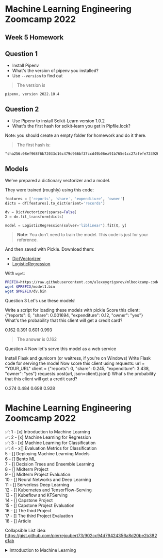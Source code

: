 # Machine Learning Engineering Zoomcamp 2022
## Week 5 Homework

## Question 1

* Install Pipenv
* What's the version of pipenv you installed?
* Use `--version` to find out

> The version is 
```terminal
pipenv, version 2022.10.4
```  

## Question 2

* Use Pipenv to install Scikit-Learn version 1.0.2
* What's the first hash for scikit-learn you get in Pipfile.lock?

Note: you should create an empty folder for homework
and do it there. 

> The first hash is: 

  ```terminal
  "sha256:08ef968f6b72033c16c479c966bf37ccd49b06ea91b765e1cc27afefe723920b"
  ```  

## Models

We've prepared a dictionary vectorizer and a model.

They were trained (roughly) using this code:

```python
features = ['reports', 'share', 'expenditure', 'owner']
dicts = df[features].to_dict(orient='records')

dv = DictVectorizer(sparse=False)
X = dv.fit_transform(dicts)

model = LogisticRegression(solver='liblinear').fit(X, y)
```

> **Note**: You don't need to train the model. This code is just for your reference.

And then saved with Pickle. Download them:

* [DictVectorizer](https://github.com/alexeygrigorev/mlbookcamp-code/blob/master/course-zoomcamp/cohorts/2022/05-deployment/homework/dv.bin?raw=true)
* [LogisticRegression](https://github.com/alexeygrigorev/mlbookcamp-code/blob/master/course-zoomcamp/cohorts/2022/05-deployment/homework/model1.bin?raw=true)

With `wget`:

```bash
PREFIX=https://raw.githubusercontent.com/alexeygrigorev/mlbookcamp-code/master/course-zoomcamp/cohorts/2022/05-deployment/homework
wget $PREFIX/model1.bin
wget $PREFIX/dv.bin
```
  
Question 3
Let's use these models!

Write a script for loading these models with pickle
Score this client:
{"reports": 0, "share": 0.001694, "expenditure": 0.12, "owner": "yes"}
What's the probability that this client will get a credit card?

0.162
0.391
0.601
0.993

> The answer is 0.162

Question 4
Now let's serve this model as a web service

Install Flask and gunicorn (or waitress, if you're on Windows)
Write Flask code for serving the model
Now score this client using requests:
url = "YOUR_URL"
client = {"reports": 0, "share": 0.245, "expenditure": 3.438, "owner": "yes"}
requests.post(url, json=client).json()
What's the probability that this client will get a credit card?

0.274
0.484
0.698
0.928





















# Machine Learning Engineering Zoomcamp 2022

✅: 1 - [x] Introduction to Machine Learning  
✅: 2 - [x] Machine Learning for Regression  
✅: 3 - [x] Machine Learning for Classification  
✅: 4 - x[] Evaluation Metrics for Classification  
5 - [] Deploying Machine Learning Models  
6 - [] Bento ML  
7 - [] Decision Trees and Ensemble Learning  
8 - [] Midterm Project  
9 - [] Midterm Project Evaluation  
10 - [] Neural Networks and Deep Learning  
11 - [] Serverless Deep Learning  
12 - [] Kubernetes and TensorFlow-Serving  
13 - [] Kubeflow and KFServing  
14 - [] Capstone Project  
15 - [] Capstone Project Evaluation  
16 - [] The third Project  
17 - [] The third Project Evaluation  
18 - [] Article  

Collapsible List idea:
https://gist.github.com/pierrejoubert73/902cc94d79424356a8d20be2b382e1ab

<details>
  <summary>Introduction to Machine Learning</summary>
    1. Topic 1
  2. Topic 2
     * Sub-Topic 1
     * Sub-Topic 2

  ### Some Code
  ```js
  function logSomething(something) {
    console.log('Something', something);
  }
  ```
</details>
